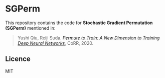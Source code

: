 # SGPerm

This repository contains the code for **Stochastic Gradient Permutation (SGPerm)** mentioned in:

> Yushi Qiu, Reiji Suda. [*Permute to Train: A New Dimension to Training Deep Neural Networks*](https://arxiv.org/abs/2003.02570), CoRR, 2020.

## Licence
MIT
